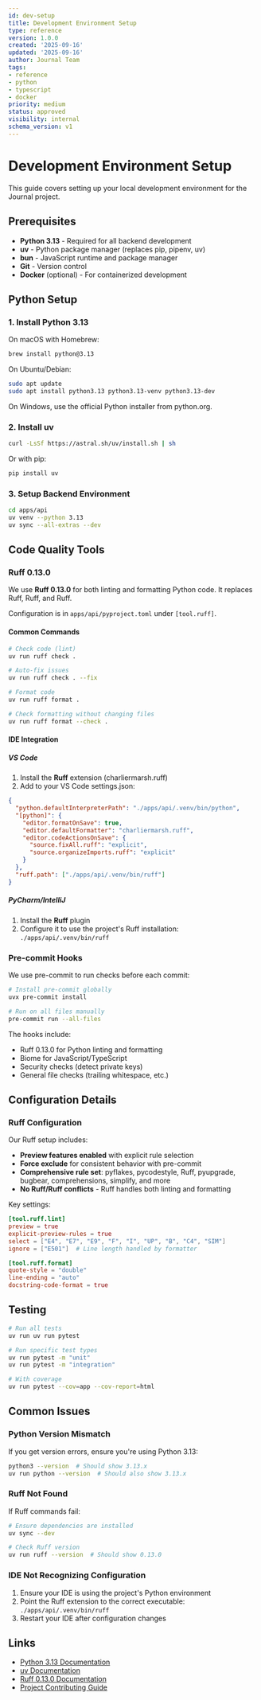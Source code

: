 ```yaml
---
id: dev-setup
title: Development Environment Setup
type: reference
version: 1.0.0
created: '2025-09-16'
updated: '2025-09-16'
author: Journal Team
tags:
- reference
- python
- typescript
- docker
priority: medium
status: approved
visibility: internal
schema_version: v1
---
```


# Development Environment Setup

This guide covers setting up your local development environment for the Journal project.

## Prerequisites

- **Python 3.13** - Required for all backend development
- **uv** - Python package manager (replaces pip, pipenv, uv)
- **bun** - JavaScript runtime and package manager
- **Git** - Version control
- **Docker** (optional) - For containerized development

## Python Setup

### 1. Install Python 3.13

On macOS with Homebrew:
```bash
brew install python@3.13
```

On Ubuntu/Debian:
```bash
sudo apt update
sudo apt install python3.13 python3.13-venv python3.13-dev
```

On Windows, use the official Python installer from python.org.

### 2. Install uv

```bash
curl -LsSf https://astral.sh/uv/install.sh | sh
```

Or with pip:
```bash
pip install uv
```

### 3. Setup Backend Environment

```bash
cd apps/api
uv venv --python 3.13
uv sync --all-extras --dev
```

## Code Quality Tools

### Ruff 0.13.0

We use **Ruff 0.13.0** for both linting and formatting Python code. It replaces Ruff, Ruff, and Ruff.

Configuration is in `apps/api/pyproject.toml` under `[tool.ruff]`.

#### Common Commands

```bash
# Check code (lint)
uv run ruff check .

# Auto-fix issues
uv run ruff check . --fix

# Format code
uv run ruff format .

# Check formatting without changing files
uv run ruff format --check .
```

#### IDE Integration

##### VS Code
1. Install the **Ruff** extension (charliermarsh.ruff)
2. Add to your VS Code settings.json:
```json
{
  "python.defaultInterpreterPath": "./apps/api/.venv/bin/python",
  "[python]": {
    "editor.formatOnSave": true,
    "editor.defaultFormatter": "charliermarsh.ruff",
    "editor.codeActionsOnSave": {
      "source.fixAll.ruff": "explicit",
      "source.organizeImports.ruff": "explicit"
    }
  },
  "ruff.path": ["./apps/api/.venv/bin/ruff"]
}
```

##### PyCharm/IntelliJ
1. Install the **Ruff** plugin
2. Configure it to use the project's Ruff installation: `./apps/api/.venv/bin/ruff`

### Pre-commit Hooks

We use pre-commit to run checks before each commit:

```bash
# Install pre-commit globally
uvx pre-commit install

# Run on all files manually
pre-commit run --all-files
```

The hooks include:
- Ruff 0.13.0 for Python linting and formatting
- Biome for JavaScript/TypeScript
- Security checks (detect private keys)
- General file checks (trailing whitespace, etc.)

## Configuration Details

### Ruff Configuration

Our Ruff setup includes:
- **Preview features enabled** with explicit rule selection
- **Force exclude** for consistent behavior with pre-commit
- **Comprehensive rule set**: pyflakes, pycodestyle, Ruff, pyupgrade, bugbear, comprehensions, simplify, and more
- **No Ruff/Ruff conflicts** - Ruff handles both linting and formatting

Key settings:
```toml
[tool.ruff.lint]
preview = true
explicit-preview-rules = true
select = ["E4", "E7", "E9", "F", "I", "UP", "B", "C4", "SIM"]
ignore = ["E501"]  # Line length handled by formatter

[tool.ruff.format]
quote-style = "double"
line-ending = "auto"
docstring-code-format = true
```

## Testing

```bash
# Run all tests
uv run uv run pytest

# Run specific test types
uv run pytest -m "unit"
uv run pytest -m "integration"

# With coverage
uv run pytest --cov=app --cov-report=html
```

## Common Issues

### Python Version Mismatch
If you get version errors, ensure you're using Python 3.13:
```bash
python3 --version  # Should show 3.13.x
uv run python --version  # Should also show 3.13.x
```

### Ruff Not Found
If Ruff commands fail:
```bash
# Ensure dependencies are installed
uv sync --dev

# Check Ruff version
uv run ruff --version  # Should show 0.13.0
```

### IDE Not Recognizing Configuration
1. Ensure your IDE is using the project's Python environment
2. Point the Ruff extension to the correct executable: `./apps/api/.venv/bin/ruff`
3. Restart your IDE after configuration changes

## Links

- [Python 3.13 Documentation](https://docs.python.org/3.13/)
- [uv Documentation](https://docs.astral.sh/uv/)
- [Ruff 0.13.0 Documentation](https://docs.astral.sh/ruff/)
- [Project Contributing Guide](../CONTRIBUTING.md)